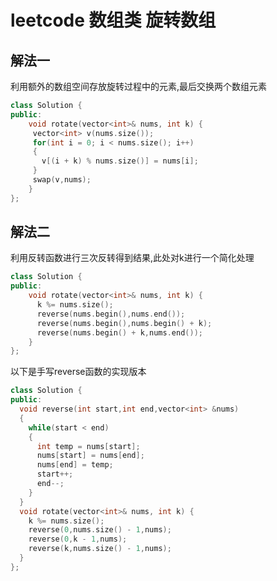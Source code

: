 # leetcode 数组类 旋转数组

## 解法一

利用额外的数组空间存放旋转过程中的元素,最后交换两个数组元素

```c++
class Solution {
public:
    void rotate(vector<int>& nums, int k) {
     vector<int> v(nums.size());
     for(int i = 0; i < nums.size(); i++)
     {
       v[(i + k) % nums.size()] = nums[i];
     }
     swap(v,nums);
    }
};
```

## 解法二

利用反转函数进行三次反转得到结果,此处对k进行一个简化处理

```c++
class Solution {
public:
    void rotate(vector<int>& nums, int k) {
      k %= nums.size();
      reverse(nums.begin(),nums.end());
      reverse(nums.begin(),nums.begin() + k);
      reverse(nums.begin() + k,nums.end());
    }
};
```

以下是手写reverse函数的实现版本

```c++
class Solution {
public:
  void reverse(int start,int end,vector<int> &nums)
  {
    while(start < end)
    {
      int temp = nums[start];
      nums[start] = nums[end];
      nums[end] = temp;
      start++;
      end--;
    }
  }
  void rotate(vector<int>& nums, int k) {
    k %= nums.size();
    reverse(0,nums.size() - 1,nums);
    reverse(0,k - 1,nums);
    reverse(k,nums.size() - 1,nums);
  }
};
```
